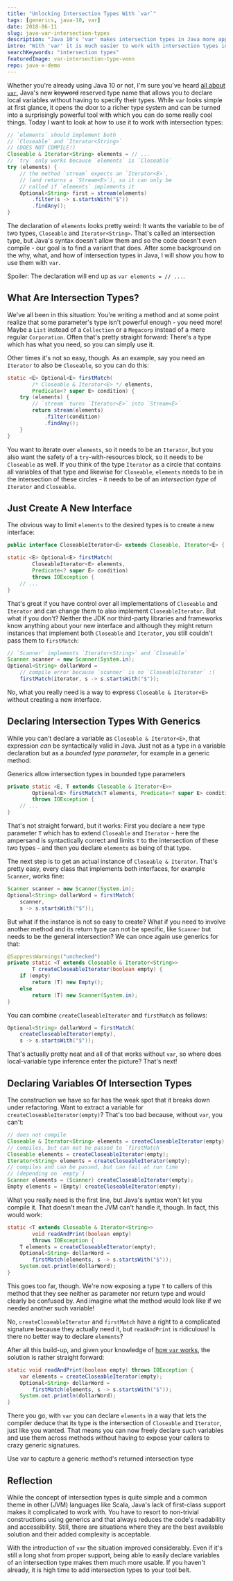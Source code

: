```yaml
---
title: "Unlocking Intersection Types With `var`"
tags: [generics, java-10, var]
date: 2018-06-11
slug: java-var-intersection-types
description: "Java 10's 'var' makes intersection types in Java more approachable. Generics tricks are still needed, but 'var' makes it easy to declare such variables."
intro: "With 'var' it is much easier to work with intersection types in Java 10 and later. You still need non-trivial tricks with generics to declare intersection types, but thanks to 'var' it is now easy to create local variables of such types."
searchKeywords: "intersection types"
featuredImage: var-intersection-type-venn
repo: java-x-demo
---
```


Whether you're already using Java 10 or not, I'm sure you've heard [all about `var`](java-10-var-type-inference), Java's new ~~keyword~~ reserved type name that allows you to declare local variables without having to specify their types.
While `var` looks simple at first glance, it opens the door to a richer type system and can be turned into a surprisingly powerful tool with which you can do some really cool things.
Today I want to look at how to use it to work with intersection types:

```java
// `elements` should implement both
// `Closeable` and `Iterator<String>`
// (DOES NOT COMPILE!)
Closeable & Iterator<String> elements = // ...
// `try` only works because `elements` is `Closeable`
try (elements) {
	// the method `stream` expects an `Iterator<E>`,
	// (and returns a `Stream<E>`), so it can only be
	// called if `elements` implements it
	Optional<String> first = stream(elements)
		.filter(s -> s.startsWith("$"))
		.findAny();
}
```

The declaration of `elements` looks pretty weird: It wants the variable to be of two types, `Closeable` and `Iterator<String>`.
That's called an intersection type, but Java's syntax doesn't allow them and so the code doesn't even compile - our goal is to find a variant that does.
After some background on the why, what, and how of intersection types in Java, I will show you how to use them with `var`.

Spoiler: The declaration will end up as `var elements = // ...`.


## What Are Intersection Types?

We've all been in this situation: You're writing a method and at some point realize that some parameter's type isn't powerful enough - you need more!
Maybe a `List` instead of a `Collection` or a `Megacorp` instead of a mere regular `Corporation`.
Often that's pretty straight forward: There's a type which has what you need, so you can simply use it.

Other times it's not so easy, though.
As an example, say you need an `Iterator` to also be `Closeable`, so you can do this:

```java
static <E> Optional<E> firstMatch(
		/* Closeable & Iterator<E> */ elements,
		Predicate<? super E> condition) {
	try (elements) {
		// `stream` turns `Iterator<E>` into `Stream<E>`
		return stream(elements)
			.filter(condition)
			.findAny();
	}
}
```

You want to iterate over `elements`, so it needs to be an `Iterator`, but you also want the safety of a `try`-with-resources block, so it needs to be `Closeable` as well.
If you think of the type `Iterator` as a circle that contains all variables of that type and likewise for `Closeable`, `elements` needs to be in the intersection of these circles - it needs to be of an *intersection type* of `Iterator` and `Closeable`.

## Just Create A New Interface

The obvious way to limit `elements` to the desired types is to create a new interface:

```java
public interface CloseableIterator<E> extends Closeable, Iterator<E> { }

static <E> Optional<E> firstMatch(
		CloseableIterator<E> elements,
		Predicate<? super E> condition)
		throws IOException {
	// ...
}
```

That's great if you have control over all implementations of `Closeable` and `Iterator` and can change them to also implement `CloseableIterator`.
But what if you don't?
Neither the JDK nor third-party libraries and frameworks know anything about your new interface and although they might return instances that implement both `Closeable` and `Iterator`, you still couldn't pass them to `firstMatch`:

```java
// `Scanner` implements `Iterator<String>` and `Closeable`
Scanner scanner = new Scanner(System.in);
Optional<String> dollarWord =
	// compile error because `scanner` is no `CloseableIterator` :(
	firstMatch(iterator, s -> s.startsWith("$"));
```

No, what you really need is a way to express `Closeable & Iterator<E>` without creating a new interface.

## Declaring Intersection Types With Generics

While you can't declare a variable as `Closeable & Iterator<E>`, that expression *can* be syntactically valid in Java.
Just not as a type in a variable declaration but as a *bounded type parameter*, for example in a generic method:

<pullquote>Generics allow intersection types in bounded type parameters</pullquote>

```java
private static <E, T extends Closeable & Iterator<E>>
		Optional<E> firstMatch(T elements, Predicate<? super E> condition)
		throws IOException {
	// ...
}
```

That's not straight forward, but it works: First you declare a new type parameter `T` which has to extend `Closeable` and `Iterator` - here the ampersand is syntactically correct and limits `T` to the intersection of these two types - and then you declare `elements` as being of that type.

The next step is to get an actual instance of `Closeable & Iterator`.
That's pretty easy, every class that implements both interfaces, for example `Scanner`, works fine:

```java
Scanner scanner = new Scanner(System.in);
Optional<String> dollarWord = firstMatch(
	scanner,
	s -> s.startsWith("$"));
```

But what if the instance is not so easy to create?
What if you need to involve another method and its return type can not be specific, like `Scanner` but needs to be the general intersection?
We can once again use generics for that:

```java
@SuppressWarnings("unchecked")
private static <T extends Closeable & Iterator<String>>
		T createCloseableIterator(boolean empty) {
	if (empty)
		return (T) new Empty();
	else
		return (T) new Scanner(System.in);
}
```

You can combine `createCloseableIterator` and `firstMatch` as follows:

```java
Optional<String> dollarWord = firstMatch(
	createCloseableIterator(empty),
	s -> s.startsWith("$"));
```

That's actually pretty neat and all of that works without `var`, so where does local-variable type inference enter the picture?
That's next!

## Declaring Variables Of Intersection Types

The construction we have so far has the weak spot that it breaks down under refactoring.
Want to extract a variable for `createCloseableIterator(empty)`?
That's too bad because, without `var`, you can't:

```java
// does not compile
Closeable & Iterator<String> elements = createCloseableIterator(empty);
// compiles, but can not be passed to `firstMatch`
Closeable elements = createCloseableIterator(empty);
Iterator<String> elements = createCloseableIterator(empty);
// compiles and can be passed, but can fail at run time
// (depending on `empty`)
Scanner elements = (Scanner) createCloseableIterator(empty);
Empty elements = (Empty) createCloseableIterator(empty);
```

What you really need is the first line, but Java's syntax won't let you compile it.
That doesn't mean the JVM can't handle it, though.
In fact, this would work:

```java
static <T extends Closeable & Iterator<String>>
		void readAndPrint(boolean empty)
		throws IOException {
	T elements = createCloseableIterator(empty);
	Optional<String> dollarWord =
		firstMatch(elements, s -> s.startsWith("$"));
	System.out.println(dollarWord);
}
```

This goes too far, though.
We're now exposing a type `T` to callers of this method that they see neither as parameter nor return type and would clearly be confused by.
And imagine what the method would look like if we needed another such variable!

No, `createCloseableIterator` and `firstMatch` have a right to a complicated signature because they actually need it, but `readAndPrint` is ridiculous!
Is there no better way to declare `elements`?

After all this build-up, and given your knowledge of [how `var` works](java-10-var-type-inference), the solution is rather straight forward:

```java
static void readAndPrint(boolean empty) throws IOException {
	var elements = createCloseableIterator(empty);
	Optional<String> dollarWord =
		firstMatch(elements, s -> s.startsWith("$"));
	System.out.println(dollarWord);
}
```

There you go, with `var` you can declare `elements` in a way that lets the compiler deduce that its type is the intersection of `Closeable` and `Iterator`, just like you wanted.
That means you can now freely declare such variables and use them across methods without having to expose your callers to crazy generic signatures.

<pullquote>Use var to capture a generic method's returned intersection type</pullquote>

## Reflection

While the concept of intersection types is quite simple and a common theme in other (JVM) languages like Scala, Java's lack of first-class support makes it complicated to work with.
You have to resort to non-trivial constructions using generics and that always reduces the code's readability and accessibility.
Still, there are situations where they are the best available solution and their added complexity is acceptable.

With the introduction of `var` the situation improved considerably.
Even if it's still a long shot from proper support, being able to easily declare variables of an intersection type makes them much more usable.
If you haven't already, it is high time to add intersection types to your tool belt.
